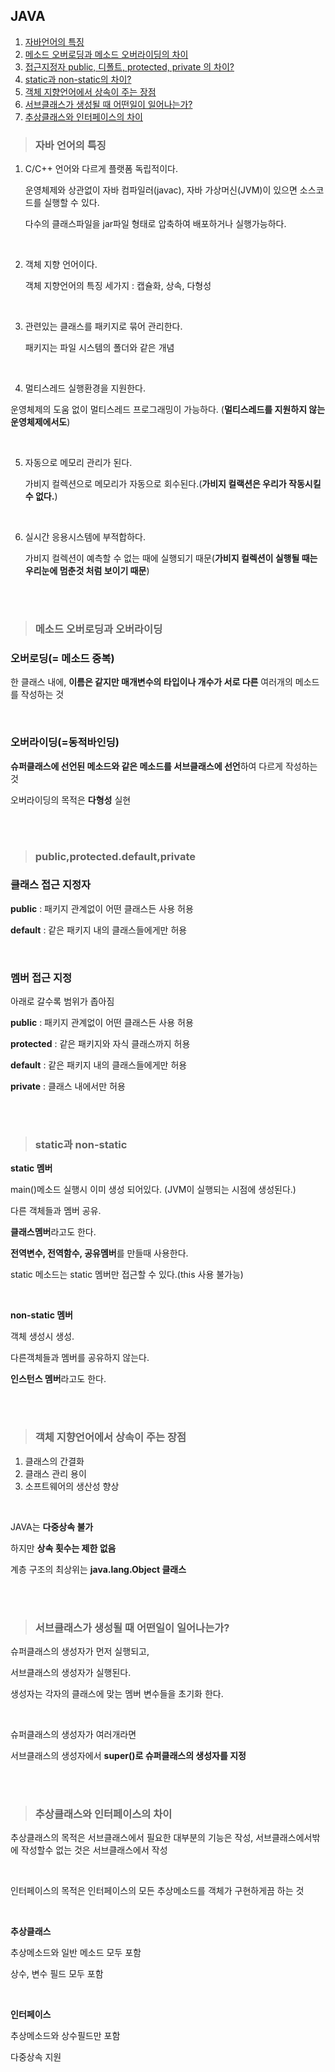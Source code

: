 ## JAVA

1. [자바언어의 특징](#자바-언어의-특징)
2. [메소드 오버로딩과 메소드 오버라이딩의 차이](#메소드-오버로딩과-오버라이딩)
3. [접근지정자 public, 디폴트, protected, private 의 차이?](#publicprotecteddefaultprivate)
4. [static과 non-static의 차이?](#static과-non-static)
5. [객체 지향언어에서 상속이 주는 장점](#객체-지향언어에서-상속이-주는-장점)
6. [서브클래스가 생성될 때 어떤일이 일어나는가?](#서브클래스가-생성될-때-어떤일이-일어나는가?)
7. [추상클래스와 인터페이스의 차이](#추상클래스와-인터페이스의-차이)





> ### 자바 언어의 특징

1. C/C++ 언어와 다르게 플랫폼 독립적이다.

   운영체제와 상관없이 자바 컴파일러(javac), 자바 가상머신(JVM)이 있으면 소스코드를 실행할 수 있다.

   다수의 클래스파일을 jar파일 형태로 압축하여 배포하거나 실행가능하다.

   </br>

2. 객체 지향 언어이다.

   객체 지향언어의 특징 세가지 : 캡슐화, 상속, 다형성

   </br>

3. 관련있는 클래스를 패키지로 묶어 관리한다.

   패키지는 파일 시스템의 폴더와 같은 개념

   </br>

4.  멀티스레드 실행환경을 지원한다.

   운영체제의 도움 없이 멀티스레드 프로그래밍이 가능하다. (**멀티스레드를 지원하지 않는 운영체제에서도**)

   </br>

5. 자동으로 메모리 관리가 된다.

   가비지 컬렉션으로 메모리가 자동으로 회수된다.(**가비지 컬랙션은 우리가 작동시킬 수 없다.**)

   </br>

6. 실시간 응용시스템에 부적합하다.

   가비지 컬렉션이 예측할 수 없는 때에 실행되기 때문(**가비지 컬렉션이 실행될 때는 우리눈에 멈춘것 처럼 보이기 때문**)

</br></br>

> ### 메소드 오버로딩과 오버라이딩

### 오버로딩(= 메소드 중복)

한 클래스 내에, **이름은 같지만 매개변수의 타입이나 개수가 서로 다른** 여러개의 메소드를 작성하는 것

</br>

### 오버라이딩(=동적바인딩)

**슈퍼클래스에 선언된 메소드와 같은 메소드를 서브클래스에 선언**하여 다르게 작성하는 것

오버라이딩의 목적은 **다형성** 실현

</br></br>



> ### public,protected.default,private

### 클래스 접근 지정자

**public** : 패키지 관계없이 어떤 클래스든 사용 허용

**default** : 같은 패키지 내의 클래스들에게만 허용

</br>

### 멤버 접근 지정

아래로 갈수록 범위가 좁아짐

**public** : 패키지 관계없이 어떤 클래스든 사용 허용

**protected** : 같은 패키지와 자식 클래스까지 허용

**default** : 같은 패키지 내의 클래스들에게만 허용

**private** : 클래스 내에서만 허용

</br></br>

> ### static과 non-static

**static 멤버** 

main()메소드 실행시 이미 생성 되어있다. (JVM이 실행되는 시점에 생성된다.)

다른 객체들과 멤버 공유. 

**클래스멤버**라고도 한다.

**전역변수, 전역함수, 공유멤버**를 만들때 사용한다.

static 메소드는 static 멤버만 접근할 수 있다.(this 사용 불가능)

</br>

**non-static 멤버** 

객체 생성시 생성. 

다른객체들과 멤버를 공유하지 않는다. 

**인스턴스 멤버**라고도 한다.

</br></br>

> ### 객체 지향언어에서 상속이 주는 장점

1. 클래스의 간결화
2. 클래스 관리 용이
3. 소프트웨어의 생산성 향상

</br>

JAVA는 **다중상속 불가**

하지만 **상속 횟수는 제한 없음**

계층 구조의 최상위는 **java.lang.Object 클래스**

</br></br>

> ### 서브클래스가 생성될 때 어떤일이 일어나는가?

슈퍼클래스의 생성자가 먼저 실행되고,

서브클래스의 생성자가 실행된다.

생성자는 각자의 클래스에 맞는 멤버 변수들을 초기화 한다.

</br>

슈퍼클래스의 생성자가 여러개라면

서브클래스의 생성자에서 **super()로 슈퍼클래스의 생성자를 지정**

</br></br>

> ### 추상클래스와 인터페이스의 차이

추상클래스의 목적은 서브클래스에서 필요한 대부분의 기능은 작성, 서브클래스에서밖에 작성할수 없는 것은 서브클래스에서 작성

</br>

인터페이스의 목적은 인터페이스의 모든 추상메소드를 객체가 구현하게끔 하는 것

</br>

**추상클래스**

추상메소드와 일반 메소드 모두 포함

상수, 변수 필드 모두 포함

</br>

**인터페이스**

추상메소드와 상수필드만 포함

다중상속 지원

</br></br>
